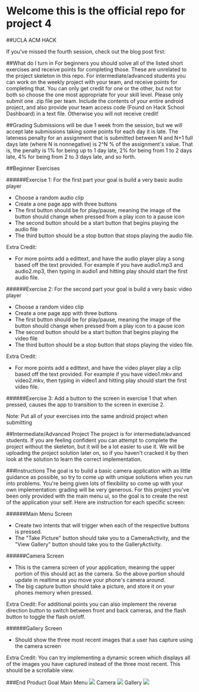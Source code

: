 # Welcome this is the official repo for project 4
##UCLA ACM HACK

If you've missed the fourth session, check out the blog post first: 

##What do I turn in
For beginners you should solve all of the listed short exercises and receive points for completing those. These are unrelated to the project skeleton in this repo. For intermediate/advanced students you can work on the weekly project with your team, and receive points for completing that. You can only get credit for one or the other, but not for both so choose the one most appropriate for your skill level. Please only submit one .zip file per team. Include the contents of your entire android project, and also provide your team access code (Found on Hack School Dashboard) in a text file. Otherwise you will not receive credit! 

##Grading
Submissions will be due 1 week from the session, but we will accept late submissions taking some points for each day it is late. The lateness penalty for an assignment that is submitted between N and N+1 full days late (where N is nonnegative) is 2^N % of the assignment's value. That is, the penalty is 1% for being up to 1 day late, 2% for being from 1 to 2 days late, 4% for being from 2 to 3 days late, and so forth.

##Beginner Exercises

######Exercise 1:
For the first part your goal is build a very basic audio player
* Choose a random audio clip 
* Create a one page app with three buttons
* The first button should be for play/pause, meaning the image of the button should change when pressed from a play icon to a pause icon
* The second button should be a start button that begins playing the audio file
* The third button should be a stop button that stops playing the audio file.

Extra Credit: 
* For more points add a edittext, and have the audio player play a song based off the text provided. For example if you have audio1.mp3 and audio2.mp3, then typing in audio1 and hitting play should start the first audio file. 


######Exercise 2:
For the second part your goal is build a very basic video player
* Choose a random video clip 
* Create a one page app with three buttons
* The first button should be for play/pause, meaning the image of the button should change when pressed from a play icon to a pause icon
* The second button should be a start button that begins playing the video file
* The third button should be a stop button that stops playing the video file.

Extra Credit: 
* For more points add a edittext, and have the video player play a clip based off the text provided. For example if you have video1.mkv and video2.mkv, then typing in video1 and hitting play should start the first video file. 


######Exercise 3:
Add a button to the screen in exercise 1 that when pressed, causes the app to transition to the screen in exercise 2.

Note: Put all of your exercises into the same android project when submitting

##Intermediate/Advanced Project
The project is for intermediate/advanced students. If you are feeling confident you can attempt to 
complete the project without the skeleton, but it will be a lot easier to use it. We will be uploading the project solution later on, so if you haven't cracked it by then look at the solution to learn the correct implementation.

###Instructions
The goal is to build a basic camera application with as little guidance as possible, so try to come up with unique solutions when you run into problems. You're being given lots of flexibility so come up with your own implementation: grading will be very generous. For this project you've been only provided with the main menu ui, so the goal is to create the rest of the application your self. Here are instruction for each specific screen:

######Main Menu Screen
* Create two intents that will trigger when each of the respective buttons is pressed. 
* The "Take Picture" button should take you to a CameraActivity, and the "View Gallery" button should take you to the GalleryActivity. 

######Camera Screen
* This is the camera screen of your application, meaning the upper portion of this should act as the camera. So the above portion should update in realtime as you move your phone's camera around. 
* The big capture button should take a picture, and store it on your phones memory when pressed.

Extra Credit:
For additional points you can also implement the reverse direction button to switch between front and back cameras, and the flash button to toggle the flash on/off.

######Gallery Screen
* Should show the three most recent images that a user has capture using the camera screen

Extra Credit:
You can try implementing a dynamic screen which displays all of the images you have captured instead of the three most recent. This should be a scrollable view.

###End Product Goal
Main Menu
![](https://s3-us-west-1.amazonaws.com/acm-hack-ghost/2017/02/BruinCam-Menu_nexus5x-portrait.png)
Camera 
![](https://s3-us-west-1.amazonaws.com/acm-hack-ghost/2017/02/BruinCam-Camera_nexus5x-portrait.png)
Gallery
![](https://s3-us-west-1.amazonaws.com/acm-hack-ghost/2017/02/BruinCam-Gallery_nexus5x-portrait.png)
